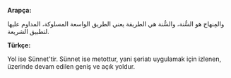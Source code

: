 **Arapça:**

والمِنهاج هو السُّنة، والسُّنة هي الطريقة يعني الطريق الواسعة المسلوكة، المداوم عليها لتطبيق الشريعة.

**Türkçe:**

Yol ise Sünnet'tir. Sünnet ise metottur, yani şeriatı uygulamak için izlenen, üzerinde devam edilen geniş ve açık yoldur.